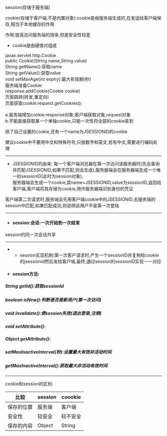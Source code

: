 
session(存储于服务端)

cookie(存储于客户端,不是内置对象):cookie是由服务端生成的,在发送给客户端保存,相当于本地缓存的作用

作用:提高访问服务端的效率,但是安全性较差

* cookie是由键值对组成
 
javax.servlet.http.Cookie<br>
public Cookie(String name,String value)<br>
String getName():获取name<br>
String getValue():获取value<br>
void setMaxAge(int expiry):最大有效期(秒)<br>
服务端准备Cookie:<br>
    response.addCookie(Cookie cookie)<br>
页面跳转(转发,重定向)<br>
页面获取cookie:request.getCookies();<br>
<br>
a.服务端增加cookie:response对象;客户端获取对象,request对象<br>
b.不能直接获取某一个单独cookie,只能一次性将全部的cookie拿到<br>

除了自己设置的cookie,还有一个name为JSESSIONID的cookie<br>

建议cookie中不要用中文和特殊符号,只放数字和英文,若有中文,需要进行编码处理

---

* JSESSIONID的由来:
每一个客户端浏览器在第一次访问该服务器时(先会查询并匹配JSESSIONID,如果不匹配,则会生成),服务器端会在服务器端生成一个唯一的sessionID(此时为session对象), <br>
服务器端会生成一个cookie,其name=JSESSIONID,value为sessionID,返回给客户端,客户端将其存储为cookie,用作服务器端识别身份的凭证


客户端第二次请求时,服务端会先用客户端cookie中的JSESSIONID,去服务端的session中匹配,如果匹配成功,则说明该用户不是第一次登陆




---

* #### session:会话:一次开始到一次结束

session的同一次会话共享


---

* * session实现机制:第一次客户请求时,产生一个sessionID并复制给cookie的jsessionid然后发给客户端,最终,通过session的sessionID实现一一对应

* #### session方法:<br>
##### String getId():获取sessionId

##### boolean isNew():判断是否是新用户(第一次访问)

##### void invalidate():使session失效(退出登录,注销)

##### void setAttribute():

##### Object getAttribute():

##### setMaxInactiveInterval(秒):设置最大有效非活动时间

##### getMaxInactiveInterval():获取最大非活动有效时间

---

cookie和session的区别:

| 比较 | session | coookie |
|-----|---------|---------|
| 保存的位置 | 服务端 | 客户端 |
| 安全性 | 较安全 | 较不安全 |
| 保存的内容 | Object | String |




